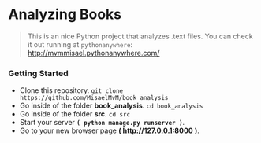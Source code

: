 # Analyzing Books


> This is an nice Python project that analyzes .text files.
> You can check it out running at `pythonanywhere`: http://mvmmisael.pythonanywhere.com/

### Getting Started

- Clone this repository.  `git clone https://github.com/MisaelMvM/book_analysis`
- Go inside of the folder **book_analysis**.  `cd book_analysis`
- Go inside of the folder **src**.  `cd src`
- Start your server **`( python manage.py runserver )`**.
- Go to your new browser page **( http://127.0.0.1:8000 )**.
